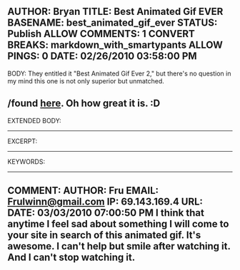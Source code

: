AUTHOR: Bryan
TITLE: Best Animated Gif EVER
BASENAME: best_animated_gif_ever
STATUS: Publish
ALLOW COMMENTS: 1
CONVERT BREAKS: markdown_with_smartypants
ALLOW PINGS: 0
DATE: 02/26/2010 03:58:00 PM
-----
BODY:
They entitled it "Best Animated Gif Ever 2," but there's no question in my mind this one is not only superior but unmatched. 

/found [here](http://www.animoller.com/2008/05/03/best-animated-gif-ever-2/). Oh how great it is. :D
-----
EXTENDED BODY:

-----
EXCERPT:

-----
KEYWORDS:

-----

COMMENT:
AUTHOR: Fru
EMAIL: Frulwinn@gmail.com
IP: 69.143.169.4
URL: 
DATE: 03/03/2010 07:00:50 PM
I think that anytime I feel sad about something I will come to your site in search of this animated gif. It's awesome. I can't help but smile after watching it. And I can't stop watching it.
-----


